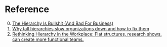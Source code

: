 # Reference

0. [The Hierarchy Is Bullshit (And Bad For Business)](https://charity.wtf/2022/09/23/the-hierarchy-is-bullshit-and-bad-for-business/)
0. [Why tall hierarchies slow organizations down and how to fix them](https://lucasfcosta.com/2022/08/13/decision-making-hierarchies.html)
0. [Rethinking Hierarchy in the Workplace: Flat structures, research shows, can create more functional teams.](https://www.gsb.stanford.edu/insights/rethinking-hierarchy-workplace)

